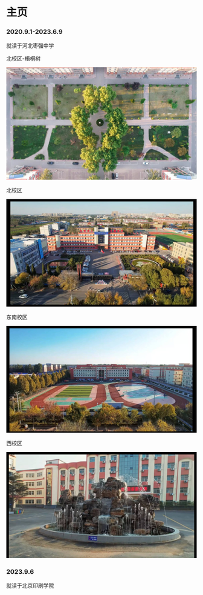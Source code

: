 # 主页



###  2020.9.1-2023.6.9

就读于河北枣强中学

北校区-梧桐树

![image-20231111093449443](./pictures/001.jpeg "北校区-梧桐树")

北校区

![image-20231111100454620](./pictures/002.png "北校区")

东南校区

![image-20231111100602148](./pictures/004.png "东南校区")



西校区

![image-20231111100646889](./pictures/003.png "西校区")



### 2023.9.6

就读于北京印刷学院

